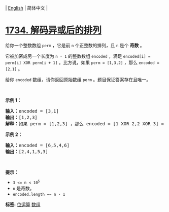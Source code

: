 | [English](README_EN.md) | 简体中文 |

# [1734. 解码异或后的排列](https://leetcode.cn/problems/decode-xored-permutation)
<p>给你一个整数数组 <code>perm</code> ，它是前 <code>n</code> 个正整数的排列，且 <code>n</code> 是个 <strong>奇数</strong> 。</p>

<p>它被加密成另一个长度为 <code>n - 1</code> 的整数数组 <code>encoded</code> ，满足 <code>encoded[i] = perm[i] XOR perm[i + 1]</code> 。比方说，如果 <code>perm = [1,3,2]</code> ，那么 <code>encoded = [2,1]</code> 。</p>

<p>给你 <code>encoded</code> 数组，请你返回原始数组 <code>perm</code> 。题目保证答案存在且唯一。</p>

<p> </p>

<p><strong>示例 1：</strong></p>

<pre><b>输入：</b>encoded = [3,1]
<b>输出：</b>[1,2,3]
<b>解释：</b>如果 perm = [1,2,3] ，那么 encoded = [1 XOR 2,2 XOR 3] = [3,1]
</pre>

<p><strong>示例 2：</strong></p>

<pre><b>输入：</b>encoded = [6,5,4,6]
<b>输出：</b>[2,4,1,5,3]
</pre>

<p> </p>

<p><strong>提示：</strong></p>

<ul>
	<li><code>3 &lt;= n &lt; 10<sup>5</sup></code></li>
	<li><code>n</code> 是奇数。</li>
	<li><code>encoded.length == n - 1</code></li>
</ul>

**标签:**  [位运算](https://leetcode.cn/tag/bit-manipulation) [数组](https://leetcode.cn/tag/array) 